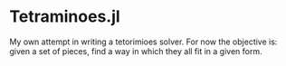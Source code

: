 # Tetraminoes.jl

My own attempt in writing a tetorimioes solver.
For now the objective is: given a set of pieces, find a way in which they all fit in a given form.
